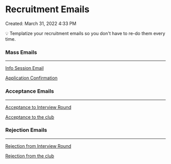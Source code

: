 # Recruitment Emails

Created: March 31, 2022 4:33 PM

<aside>
💡 Templatize your recruitment emails so you don't have to re-do them every time.

</aside>

### Mass Emails

---

[Info Session Email](Recruitment%20Emails%20816cb73b22bc4269bae10b299b7b6059/Info%20Session%20Email%205ea84b16a91e4181ac3c4a062d36061b.md)

[Application Confirmation](Recruitment%20Emails%20816cb73b22bc4269bae10b299b7b6059/Application%20Confirmation%20cad4bad16cbc448c91d3c47be1245705.md)

### Acceptance Emails

---

[Acceptance to Interview Round ](Recruitment%20Emails%20816cb73b22bc4269bae10b299b7b6059/Acceptance%20to%20Interview%20Round%2090c3c4bb7d8448908a252b96738055ea.md)

[Acceptance to the club](Recruitment%20Emails%20816cb73b22bc4269bae10b299b7b6059/Acceptance%20to%20the%20club%200ac454ac69cb403dbeb4f85a315d42da.md)

### Rejection Emails

---

[Rejection from Interview Round ](Recruitment%20Emails%20816cb73b22bc4269bae10b299b7b6059/Rejection%20from%20Interview%20Round%209fb37e067783409197dfd781b3071ef0.md)

[Rejection from the club](Recruitment%20Emails%20816cb73b22bc4269bae10b299b7b6059/Rejection%20from%20the%20club%20ee5ad71d4cce4c3d826cb7cb42d4c6cc.md)